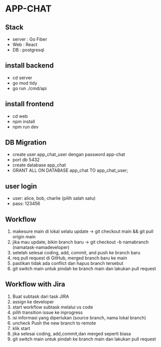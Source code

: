 # APP-CHAT

## Stack 
- server : Go Fiber 
- Web    : React
- DB     : postgresql

## install backend
- cd server
- go mod tidy
- go run ./cmd/api

## install frontend
- cd web
- npm install
- npm run dev

## DB Migration 
- create user app_chat_user dengan password app-chat
- port db 5432 
- create database app_chat 
- GRANT ALL ON DATABASE app_chat TO app_chat_user;

## user login 
- user: alice, bob, charlie (pilih salah satu)
- pass: 123456


## Workflow 
1. makesure main di lokal selalu update -> git checkout main && git pull origin main
2. jika mau update, bikin branch baru -> git checkout -b namabranch (namatask-namadeveloper)
3. setelah selesai coding, add, commit, and push ke branch baru 
4. req pull request di GitHub, merged branch baru ke main 
5. pastikan tidak ada conflict dan hapus branch tersebut
6. git switch main untuk pindah ke branch main dan lakukan pull request

## Workflow with Jira
1. Buat subtask dari task JIRA
2. assign ke developer 
3. start workflow subtask melalui vs code 
4. pilih transition issue ke inprogress
5. isi informasi yang diperlukan (source branch, nama lokal branch)
6. uncheck Push the new branch to remote
7. klik start
8. jika selesai coding, add,commit,dan merged seperti biasa
9. git switch main untuk pindah ke branch main dan lakukan pull request